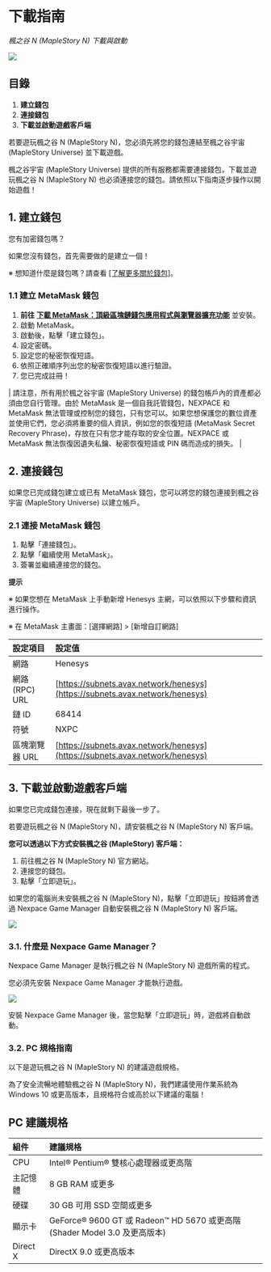# 下載指南
*楓之谷 N (MapleStory N) 下載與啟動*

![](//images/msn-101/image_1747236417019_178.png)

## 目錄
1.  **建立錢包**
2.  **連接錢包**
3.  **下載並啟動遊戲客戶端**

若要遊玩楓之谷 N (MapleStory N)，您必須先將您的錢包連結至楓之谷宇宙 (MapleStory Universe) 並下載遊戲。

楓之谷宇宙 (MapleStory Universe) 提供的所有服務都需要連接錢包，下載並遊玩楓之谷 N (MapleStory N) 也必須連接您的錢包。請依照以下指南逐步操作以開始遊戲！

## 1. 建立錢包

您有加密錢包嗎？

如果您沒有錢包，首先需要做的是建立一個！

※ 想知道什麼是錢包嗎？請查看 [\[了解更多關於錢包\]](https://support.msu.io/hc/en-us/sections/10012951216783-Learn-more-about-wallet)。

### 1.1 建立 MetaMask 錢包
1.  **前往** [**下載 MetaMask：頂級區塊鏈錢包應用程式與瀏覽器擴充功能**](https://metamask.io/download/) 並安裝。
2.  啟動 MetaMask。
3.  啟動後，點擊「建立錢包」。
4.  設定密碼。
5.  設定您的秘密恢復短語。
6.  依照正確順序列出您的秘密恢復短語以進行驗證。
7.  您已完成註冊！

| 請注意，所有用於楓之谷宇宙 (MapleStory Universe) 的錢包帳戶內的資產都必須由您自行管理。由於 MetaMask 是一個自我託管錢包，NEXPACE 和 MetaMask 無法管理或控制您的錢包，只有您可以。如果您想保護您的數位資產並使用它們，您必須將重要的個人資訊，例如您的恢復短語 (MetaMask Secret Recovery Phrase)，存放在只有您才能存取的安全位置。NEXPACE 或 MetaMask 無法恢復因遺失私鑰、秘密恢復短語或 PIN 碼而造成的損失。 |

## 2. 連接錢包

如果您已完成錢包建立或已有 MetaMask 錢包，您可以將您的錢包連接到楓之谷宇宙 (MapleStory Universe) 以建立帳戶。

### 2.1 連接 MetaMask 錢包
1.  點擊「連接錢包」。
2.  點擊「繼續使用 MetaMask」。
3.  簽署並繼續連接您的錢包。

**提示**

※ 如果您想在 MetaMask 上手動新增 Henesys 主網，可以依照以下步驟和資訊進行操作。

※ 在 MetaMask 主畫面：\[選擇網路] > \[新增自訂網路]

| 設定項目 | 設定值 |
|:---|:---|
| 網路 | Henesys |
| 網路 (RPC) URL | [https://subnets.avax.network/henesys](https://subnets.avax.network/henesys) |
| 鏈 ID | 68414 |
| 符號 | NXPC |
| 區塊瀏覽器 URL | [https://subnets.avax.network/henesys](https://subnets.avax.network/henesys) |

## 3. 下載並啟動遊戲客戶端

如果您已完成錢包連接，現在就剩下最後一步了。

若要遊玩楓之谷 N (MapleStory N)，請安裝楓之谷 N (MapleStory N) 客戶端。

**您可以透過以下方式安裝楓之谷 (MapleStory) 客戶端：**

1.  前往楓之谷 N (MapleStory N) 官方網站。
2.  連接您的錢包。
3.  點擊「立即遊玩」。

如果您的電腦尚未安裝楓之谷 N (MapleStory N)，點擊「立即遊玩」按鈕將會透過 Nexpace Game Manager 自動安裝楓之谷 N (MapleStory N) 客戶端。

![](//images/msn-101/image_1747236417019_697.png)

### 3.1. 什麼是 Nexpace Game Manager？

Nexpace Game Manager 是執行楓之谷 N (MapleStory N) 遊戲所需的程式。

您必須先安裝 Nexpace Game Manager 才能執行遊戲。

![](//images/msn-101/image_1747236417019_363.png)

安裝 Nexpace Game Manager 後，當您點擊「立即遊玩」時，遊戲將自動啟動。

### 3.2. PC 規格指南

以下是遊玩楓之谷 N (MapleStory N) 的建議遊戲規格。

為了安全流暢地體驗楓之谷 N (MapleStory N)，我們建議使用作業系統為 Windows 10 或更高版本，且規格符合或高於以下建議的電腦！

## PC 建議規格

| 組件 | 建議規格 |
|:---|:---|
| CPU | Intel® Pentium® 雙核心處理器或更高階 |
| 主記憶體 | 8 GB RAM 或更多 |
| 硬碟 | 30 GB 可用 SSD 空間或更多 |
| 顯示卡 | GeForce® 9600 GT 或 Radeon™ HD 5670 或更高階 (Shader Model 3.0 及更高版本) |
| Direct X | DirectX 9.0 或更高版本 |